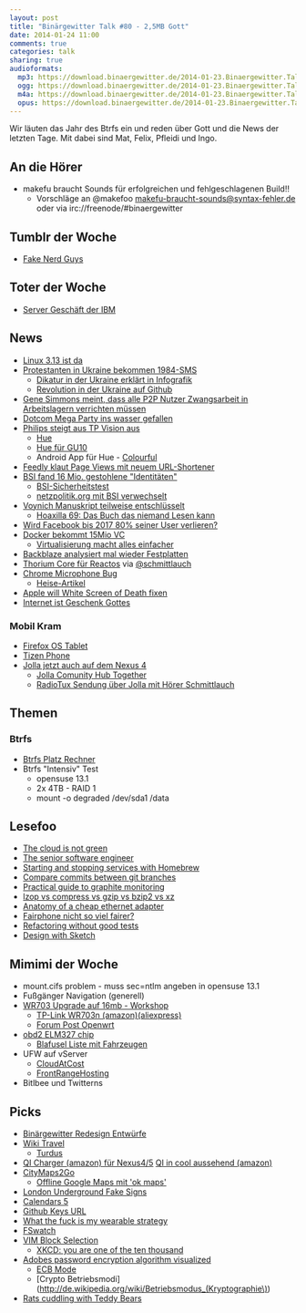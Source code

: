 ```yaml
---
layout: post
title: "Binärgewitter Talk #80 - 2,5MB Gott"
date: 2014-01-24 11:00
comments: true
categories: talk
sharing: true
audioformats:
  mp3: https://download.binaergewitter.de/2014-01-23.Binaergewitter.Talk.80.mp3
  ogg: https://download.binaergewitter.de/2014-01-23.Binaergewitter.Talk.80.ogg
  m4a: https://download.binaergewitter.de/2014-01-23.Binaergewitter.Talk.80.m4a
  opus: https://download.binaergewitter.de/2014-01-23.Binaergewitter.Talk.80.opus
---
```

Wir läuten das Jahr des Btrfs ein und reden über Gott und die News der letzten Tage. Mit dabei sind Mat, Felix, Pfleidi und Ingo.

## An die Hörer

- makefu braucht Sounds für erfolgreichen und fehlgeschlagenen Build!!
  - Vorschläge an @makefoo makefu-braucht-sounds@syntax-fehler.de oder via irc://freenode/#binaergewitter

## Tumblr der Woche

- [Fake Nerd Guys](http://fakenerdguys.tumblr.com/)

## Toter der Woche

- [Server Geschäft der IBM](http://dealbook.nytimes.com/2014/01/23/lenovo-buys-ibm-server-business-for-2-3-billion/)

## News

- [Linux 3.13 ist da](http://kernelnewbies.org/Linux_3.13)
- [Protestanten in Ukraine bekommen 1984-SMS](http://motherboard.vice.com/en_ca/blog/maybe-the-most-orwellian-text-message-ever-sent)
    * [Dikatur in der Ukraine erklärt in Infografik](https://craphound.com/images/dictatorship-en.jpg)
    * [Revolution in der Ukraine auf Github](https://github.com/fre5h/DoctrineEnumBundle/pull/12#issuecomment-33023169)
- [Gene Simmons meint, dass alle P2P Nutzer Zwangsarbeit in Arbeitslagern verrichten müssen](http://torrentfreak.com/gene-simmons-p2p-pioneers-should-have-been-forced-into-work-like-nazis-140117/)
- [Dotcom Mega Party ins wasser gefallen](http://www.nzz.ch/aktuell/digital/kim-dotcom-feiert-sich-selbst-1.18225241)
- [Philips steigt aus TP Vision aus](http://www.newscenter.philips.com/main/standard/news/press/2014/20140120-Philips-to-transfer-remaining-30-percent-stake-in-television-joint-venture-TP-Vision-to-TPV.wpd#.UuDgLWSIXUZ)
    * [Hue](http://www.meethue.com/)
    * [Hue für GU10](http://store.apple.com/de/product/HD394ZM/A/philips-hue-single-gu10-lampe?fnode=0001050701)
    * Android App für Hue - [Colourful](https://play.google.com/store/apps/details?id=de.johanneslauber.android.hue)
- [Feedly klaut Page Views mit neuem URL-Shortener](http://www.the-digital-reader.com/2014/01/18/feedly-found-new-way-steal-page-views-publishers/)
- [BSI fand 16 Mio. gestohlene "Identitäten"](https://www.bsi.bund.de/DE/Presse/Pressemitteilungen/Presse2014/Mailtest_21012014.html)
    * [BSI-Sicherheitstest](https://www.sicherheitstest.bsi.de/)
    * [netzpolitik.org mit BSI verwechselt](https://netzpolitik.org/2014/sicherheitstest-bsi-de-wenn-die-dos-attacke-aus-der-eigenen-bevoelkerung-kommt/)
- [Voynich Manuskript teilweise entschlüsselt](http://www.digitaljournal.com/pr/1689897)
    * [Hoaxilla 69: Das Buch das niemand Lesen kann](http://www.hoaxilla.com/hoaxilla-59-das-buch-das-niemand-lesen-kann/)
- [Wird Facebook bis 2017 80% seiner User verlieren?](http://www.fastcompany.com/3025273/fast-feed/study-facebook-will-lose-80-of-its-users-by-2017)
- [Docker bekommt 15Mio VC](http://techcrunch.com/2014/01/21/docker-raises-15m-for-popular-open-source-platform-designed-for-developers-to-build-apps-in-the-cloud/)
    * [Virtualisierung macht alles einfacher](https://twitter.com/ranterle/status/426452118040764418)
- [Backblaze analysiert mal wieder Festplatten](http://blog.backblaze.com/2014/01/21/what-hard-drive-should-i-buy/)
- [Thorium Core für Reactos](http://www.pro-linux.de/news/1/20675/thorium-core-reactos-startet-kickstarter-kampagne.html) via [@schmittlauch](https://twitter.com/schmittlauch)
- [Chrome Microphone Bug](http://bits.blogs.nytimes.com/2014/01/22/googles-chrome-browser-could-let-malicious-sites-listen-to-conversations/)
    * [Heise-Artikel](http://www.heise.de/security/meldung/Browser-Chrome-als-Abhoerzentrale-nutzbar-2094372.html)
- [Apple will White Screen of Death fixen](http://arstechnica.com/apple/2014/01/apple-random-ios-7-crashes-to-be-remedied-in-upcoming-software-update/)
- [Internet ist Geschenk Gottes](http://www.zeit.de/gesellschaft/zeitgeschehen/2014-01/papst-internet-geschenk-gottes)


### Mobil Kram

- [Firefox OS Tablet](http://www.heise.de/open/meldung/Mozilla-stellt-erstes-Tablet-mit-Firefox-OS-vor-2088312.html)
- [Tizen Phone](http://www.areamobile.de/news/26258-zte-geek-mit-tizen-zum-mwc-2014)
- [Jolla jetzt auch auf dem Nexus 4](http://www.mobilegeeks.de/video-zeigt-sailfish-os-auf-dem-google-nexus-4/)
    * [Jolla Comunity Hub Together](https://together.jolla.com)
    * [RadioTux Sendung über Jolla mit Hörer Schmittlauch](http://www.radiotux.de/index.php?/archives/7979-RadioTux-Sendung-Dezember-2013.html)

## Themen

### Btrfs

- [Btrfs Platz Rechner](http://carfax.org.uk/btrfs-usage/index.html)
- Btrfs "Intensiv" Test
    * opensuse 13.1
    * 2x 4TB - RAID 1
    * mount -o degraded /dev/sda1 /data

## Lesefoo

- [The cloud is not green](http://recode.net/2014/01/22/the-cloud-is-not-green/)
- [The senior software engineer](http://theseniorsoftwareengineer.com/)
- [Starting and stopping services with Homebrew](http://robots.thoughtbot.com/starting-and-stopping-background-services-with-homebrew)
- [Compare commits between git branches](http://robots.thoughtbot.com/compare-commits-between-git-branches)
- [Practical guide to graphite monitoring](http://matt.aimonetti.net/posts/2013/06/26/practical-guide-to-graphite-monitoring/)
- [lzop vs compress vs gzip vs bzip2 vs xz](http://stephane.lesimple.fr/blog/2010-07-20/lzop-vs-compress-vs-gzip-vs-bzip2-vs-lzma-vs-lzma2xz-benchmark-reloaded.html)
- [Anatomy of a cheap ethernet adapter](http://projectgus.com/2013/03/anatomy-of-a-cheap-usb-ethernet-adapter/)
- [Fairphone nicht so viel fairer?](http://www.macmark.de/blog/osx_blog_2013-12-a.php)
- [Refactoring without good tests](http://blog.codeclimate.com/blog/2013/12/05/refactoring-without-good-tests/)
- [Design with Sketch](https://medium.com/design-with-sketch/92608a88c103)


## Mimimi der Woche

- mount.cifs problem - muss sec=ntlm angeben in opensuse 13.1
- Fußgänger Navigation (generell)
- [WR703 Upgrade auf 16mb - Workshop](http://shackspace.de/?p=4479)
   * [TP-Link WR703n (amazon)](http://www.amazon.de/TP-Link-TL-WR703N-802-11n-Wireless-Router/dp/B008UNA6FS?tag=krebsco21)[(aliexpress)](http://www.aliexpress.com/item/Portable-Mini-TP-LINK-TL-WR703N-150M-Wireless-3G-Router-WR703N/1614460431.html)
   * [Forum Post Openwrt](https://forum.openwrt.org/viewtopic.php?id=41449)
- [obd2 ELM327 chip](http://www.amazon.de/gp/product/B00ALQE360/ref=as_li_ss_tl?ie=UTF8&camp=1638&creative=19454&creativeASIN=B00ALQE360&linkCode=as2&tag=trektrip)
    * [Blafusel Liste mit Fahrzeugen](http://www.blafusel.de/obd/obd2_scanned.php)
- UFW auf vServer
   * [CloudAtCost](http://cloudatcost.com/)
   * [FrontRangeHosting](https://www.frontrangehosting.com/hb/index.php/cart/cloud-servers/&step=0)
- Bitlbee und Twitterns

## Picks

- [Binärgewitter Redesign Entwürfe](https://www.dropbox.com/sh/n4904hvxsg4hfou/Csgzb4RZeS)
- [Wiki Travel](http://wikitravel.org/de/Hauptseite)
    * [Turdus](https://itunes.apple.com/de/app/turdus-offline-wikitravel/id590503295?l=en&mt=8)
- [QI Charger (amazon) für Nexus4/5](http://www.amazon.de/dp/B00FEAGVWM/?tag=krebsco-21) [QI in cool aussehend (amazon)](http://www.amazon.de/dp/B00H2FPIH6/?tag=krebsco-21)
- [CityMaps2Go](https://itunes.apple.com/de/app/city-maps-2go-pro-offline/id327783342?l=en&mt=8)
   * [Offline Google Maps mit 'ok maps'](http://www.iphone-ticker.de/ok-google-maps-so-lassen-sich-kartenausschnitte-auf-dem-iphone-speichern-50620/)
- [London Underground Fake Signs](http://prosign.tumblr.com/post/33766157596/someone-has-made-fake-london-underground-signs-and)
- [Calendars 5](http://readdle.com/products/calendars5/)
- [Github Keys URL](https://github.com/pfleidi.keys)
- [What the fuck is my wearable strategy](http://whatthefuckismywearablestrategy.com/)
- [FSwatch](https://github.com/alandipert/fswatch)
- [VIM Block Selection](http://stackoverflow.com/questions/1676632/whats-a-quick-way-to-comment-uncomment-lines-in-vim)
  * [XKCD: you are one of the ten thousand](http://xkcd.com/1053/)
- [Adobes password encryption algorithm visualized](https://twitter.com/angealbertini/status/425752569617461248)
    * [ECB Mode](http://de.wikipedia.org/wiki/Electronic_Code_Book_Mode)
    * [Crypto Betriebsmodi](http://de.wikipedia.org/wiki/Betriebsmodus_(Kryptographie\))
- [Rats cuddling with Teddy Bears](http://distractify.com/fun/rats-cuddling-with-teddy-bears/)

